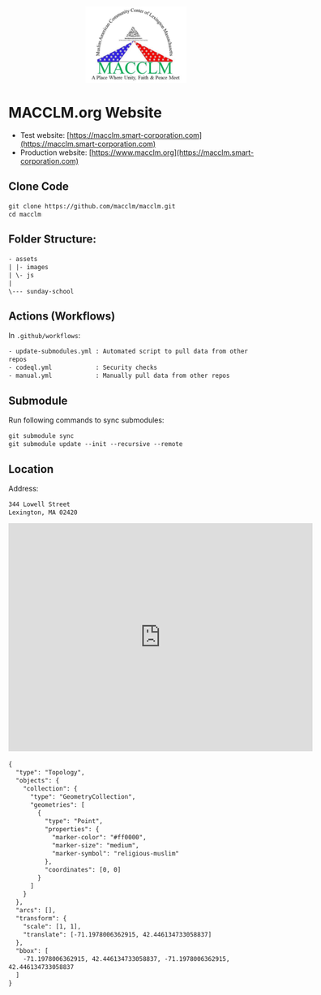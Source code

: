 <div style="text-align: center;">
    <img src="/assets/images/logo.jpg" width="200">
</div>

# MACCLM.org Website

- Test website: [https://macclm.smart-corporation.com](https://macclm.smart-corporation.com)
- Production website: [https://www.macclm.org](https://macclm.smart-corporation.com)

## Clone Code

```
git clone https://github.com/macclm/macclm.git
cd macclm
```

## Folder Structure:

```
- assets
| |- images
| \- js
|
\--- sunday-school
```

## Actions (Workflows)

In `.github/workflows`:

```
- update-submodules.yml : Automated script to pull data from other repos
- codeql.yml            : Security checks
- manual.yml            : Manually pull data from other repos
```

## Submodule

Run following commands to sync submodules:

```
git submodule sync
git submodule update --init --recursive --remote
```

## Location

Address:

```
344 Lowell Street
Lexington, MA 02420
```

<iframe src="https://www.google.com/maps/place/Lexington+Mosque/@42.4466226,-71.1978677,15z/data=!4m5!3m4!1s0x0:0xc72a0d0f0343e49c!8m2!3d42.4465716!4d-71.1978536" width="600" height="450" frameborder="0" style="border:0" allowfullscreen></iframe>

<!---
Use this site to generate topojson code:
http://geojson.io/#map=15/42.4465/-71.1980

Format: map=scale/latitude/longitude
--->

```topojson
{
  "type": "Topology",
  "objects": {
    "collection": {
      "type": "GeometryCollection",
      "geometries": [
        {
          "type": "Point",
          "properties": {
            "marker-color": "#ff0000",
            "marker-size": "medium",
            "marker-symbol": "religious-muslim"
          },
          "coordinates": [0, 0]
        }
      ]
    }
  },
  "arcs": [],
  "transform": {
    "scale": [1, 1],
    "translate": [-71.1978006362915, 42.446134733058837]
  },
  "bbox": [
    -71.1978006362915, 42.446134733058837, -71.1978006362915, 42.446134733058837
  ]
}
```
